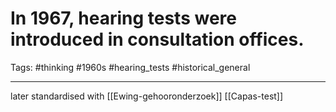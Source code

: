 # In 1967, hearing tests were introduced in consultation offices.
Tags: #thinking #1960s #hearing_tests #historical_general 

---
later standardised with [[Ewing-gehooronderzoek]] [[Capas-test]]